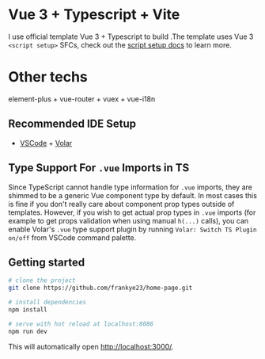 <!--
 * @Author: yedaf
 * @Date: 2022-02-22 10:45:27
 * @LastEditTime: 2022-03-01 16:59:34
 * @LastEditors: your name
 * @Description: readme 文档
 * @FilePath: \home-page\README.md
 * 可以输入预定的版权声明、个性签名、空行等
-->
# Vue 3 + Typescript + Vite

I use official template Vue 3 + Typescript to build .The template uses Vue 3 `<script setup>` SFCs, check out the [script setup docs](https://v3.vuejs.org/api/sfc-script-setup.html#sfc-script-setup) to learn more.

# Other techs

element-plus + vue-router + vuex + vue-i18n

## Recommended IDE Setup

- [VSCode](https://code.visualstudio.com/) + [Volar](https://marketplace.visualstudio.com/items?itemName=johnsoncodehk.volar)

## Type Support For `.vue` Imports in TS

Since TypeScript cannot handle type information for `.vue` imports, they are shimmed to be a generic Vue component type by default. In most cases this is fine if you don't really care about component prop types outside of templates. However, if you wish to get actual prop types in `.vue` imports (for example to get props validation when using manual `h(...)` calls), you can enable Volar's `.vue` type support plugin by running `Volar: Switch TS Plugin on/off` from VSCode command palette.

## Getting started

``` bash
# clone the project
git clone https://github.com/frankye23/home-page.git

# install dependencies
npm install

# serve with hot reload at localhost:8086
npm run dev
```

This will automatically open <http://localhost:3000/>.
